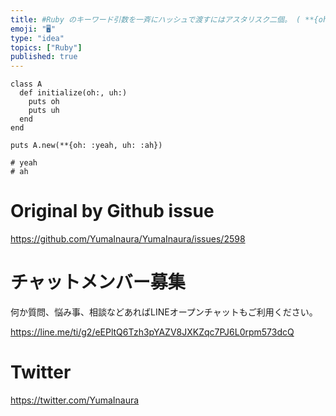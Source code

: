 ```yaml
---
title: #Ruby のキーワード引数を一斉にハッシュで渡すにはアスタリスク二個。 ( **{oh: :yeah, uh :ah} )
emoji: "🖥"
type: "idea"
topics: ["Ruby"]
published: true
---
```


```
class A
  def initialize(oh:, uh:)
    puts oh
    puts uh
  end
end

puts A.new(**{oh: :yeah, uh: :ah})

# yeah
# ah
```


# Original by Github issue

https://github.com/YumaInaura/YumaInaura/issues/2598








<!-- Update From Qiita API -->

# チャットメンバー募集


何か質問、悩み事、相談などあればLINEオープンチャットもご利用ください。

https://line.me/ti/g2/eEPltQ6Tzh3pYAZV8JXKZqc7PJ6L0rpm573dcQ





# Twitter


https://twitter.com/YumaInaura


<!-- Update From Qiita API -->


